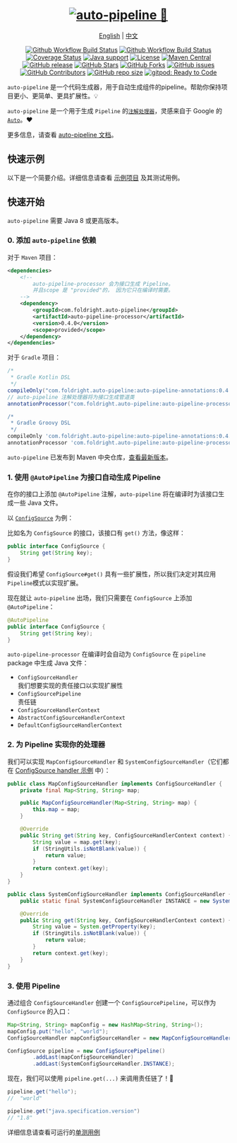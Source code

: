 # <div align="center"><a href="#"><img src="https://github.com/user-attachments/assets/358ed4a2-cfe2-4a63-87d5-8c7c9bf3362f" alt="auto-pipeline 🚀"></a></div>

<p align="center">
<a href="README.md">English</a> | <a href="README_zh-Hans.md">中文</a>
</p>

<p align="center">
<a href="https://github.com/foldright/auto-pipeline/actions/workflows/ci.yml"><img src="https://img.shields.io/github/actions/workflow/status/foldright/auto-pipeline/ci.yml?branch=main&logo=github&logoColor=white&label=fast ci" alt="Github Workflow Build Status"></a>
<a href="https://github.com/foldright/auto-pipeline/actions/workflows/strong-ci.yml"><img src="https://img.shields.io/github/actions/workflow/status/foldright/auto-pipeline/strong-ci.yml?branch=main&logo=github&logoColor=white&label=strong ci" alt="Github Workflow Build Status"></a>
<a href="https://codecov.io/gh/foldright/auto-pipeline"><img src="https://img.shields.io/codecov/c/github/foldright/auto-pipeline/main?logo=codecov&logoColor=white" alt="Coverage Status"></a>
<a href="https://openjdk.java.net/"><img src="https://img.shields.io/badge/Java-8+-green?logo=openjdk&logoColor=white" alt="Java support"></a>
<a href="https://www.apache.org/licenses/LICENSE-2.0.html"><img src="https://img.shields.io/github/license/foldright/auto-pipeline?color=4D7A97&logo=apache" alt="License"></a>
<a href="https://search.maven.org/search?q=g:com.foldright.auto-pipeline"><img src="https://img.shields.io/maven-central/v/com.foldright.auto-pipeline/auto-pipeline-annotations?logo=apache-maven" alt="Maven Central"></a>
<a href="https://github.com/foldright/auto-pipeline/releases"><img src="https://img.shields.io/github/release/foldright/auto-pipeline.svg" alt="GitHub release"></a>
<a href="https://github.com/foldright/auto-pipeline/stargazers"><img src="https://img.shields.io/github/stars/foldright/auto-pipeline" alt="GitHub Stars"></a>
<a href="https://github.com/foldright/auto-pipeline/fork"><img src="https://img.shields.io/github/forks/foldright/auto-pipeline" alt="GitHub Forks"></a>
<a href="https://github.com/foldright/auto-pipeline/issues"><img src="https://img.shields.io/github/issues/foldright/auto-pipeline" alt="GitHub issues"></a>
<a href="https://github.com/foldright/auto-pipeline/graphs/contributors"><img src="https://img.shields.io/github/contributors/foldright/auto-pipeline" alt="GitHub Contributors"></a>
<a href="https://github.com/foldright/auto-pipeline"><img src="https://img.shields.io/github/repo-size/foldright/auto-pipeline" alt="GitHub repo size"></a>
<a href="https://gitpod.io/#https://github.com/foldright/auto-pipeline"><img src="https://img.shields.io/badge/Gitpod-ready--to--code-green?label=gitpod&logo=gitpod&logoColor=white" alt="gitpod: Ready to Code"></a>
</p>

`auto-pipeline` 是一个代码生成器，用于自动生成组件的pipeline。帮助你保持项目更小、更简单、更具扩展性。💡

`auto-pipeline` 是一个用于生成 `Pipeline` 的[`注解处理器`](https://docs.oracle.com/javase/8/docs/api/javax/annotation/processing/package-summary.html)，灵感来自于 Google 的 [`Auto`](https://github.com/google/auto)。❤️

更多信息，请查看 [auto-pipeline 文档](https://foldright.io/auto-pipeline/)。

## 快速示例

以下是一个简要介绍。详细信息请查看 [示例项目](auto-pipeline-examples) 及其测试用例。

## 快速开始

`auto-pipeline` 需要 Java 8 或更高版本。

### 0. 添加 `auto-pipeline` 依赖

对于 `Maven` 项目：

```xml
<dependencies>
    <!--
        auto-pipeline-processor 会为接口生成 Pipeline。
        并且scope 是 "provided"的， 因为它只在编译时需要。
    -->
    <dependency>
        <groupId>com.foldright.auto-pipeline</groupId>
        <artifactId>auto-pipeline-processor</artifactId>
        <version>0.4.0</version>
        <scope>provided</scope>
    </dependency>
</dependencies>
```

对于 `Gradle` 项目：

```groovy
/*
 * Gradle Kotlin DSL
 */
compileOnly("com.foldright.auto-pipeline:auto-pipeline-annotations:0.4.0")
// auto-pipeline 注解处理器将为接口生成管道类
annotationProcessor("com.foldright.auto-pipeline:auto-pipeline-processor:0.4.0")

/*
 * Gradle Groovy DSL
 */
compileOnly 'com.foldright.auto-pipeline:auto-pipeline-annotations:0.4.0'
annotationProcessor 'com.foldright.auto-pipeline:auto-pipeline-processor:0.4.0'
```

`auto-pipeline` 已发布到 Maven 中央仓库，[查看最新版本](https://search.maven.org/search?q=g:com.foldright.auto-pipeline)。

### 1. 使用 `@AutoPipeline` 为接口自动生成 Pipeline

在你的接口上添加 `@AutoPipeline` 注解，`auto-pipeline` 将在编译时为该接口生成一些 Java 文件。

以 [`ConfigSource`](auto-pipeline-examples/src/main/java/com/foldright/examples/config/ConfigSource.java) 为例：

比如名为 `ConfigSource` 的接口，该接口有 `get()` 方法，像这样：

```java
public interface ConfigSource {
    String get(String key);
}
```

假设我们希望 `ConfigSource#get()` 具有一些扩展性，所以我们决定对其应用`Pipeline`模式以实现扩展。

现在就让 `auto-pipeline` 出场，我们只需要在 `ConfigSource` 上添加 `@AutoPipeline`：

```java
@AutoPipeline
public interface ConfigSource {
    String get(String key);
}
```

`auto-pipeline-processor` 在编译时会自动为 `ConfigSource` 在 `pipeline` package 中生成 Java 文件：

- `ConfigSourceHandler`  
  我们想要实现的责任接口以实现扩展性
- `ConfigSourcePipeline`  
  责任链
- `ConfigSourceHandlerContext`
- `AbstractConfigSourceHandlerContext`
- `DefaultConfigSourceHandlerContext`

### 2. 为 Pipeline 实现你的处理器

我们可以实现 `MapConfigSourceHandler` 和 `SystemConfigSourceHandler`（它们都在 [ConfigSource handler 示例](auto-pipeline-examples/src/main/java/com/foldright/examples/config/handler) 中）：

```java
public class MapConfigSourceHandler implements ConfigSourceHandler {
    private final Map<String, String> map;

    public MapConfigSourceHandler(Map<String, String> map) {
        this.map = map;
    }

    @Override
    public String get(String key, ConfigSourceHandlerContext context) {
        String value = map.get(key);
        if (StringUtils.isNotBlank(value)) {
            return value;
        }
        return context.get(key);
    }
}

public class SystemConfigSourceHandler implements ConfigSourceHandler {
    public static final SystemConfigSourceHandler INSTANCE = new SystemConfigSourceHandler();

    @Override
    public String get(String key, ConfigSourceHandlerContext context) {
        String value = System.getProperty(key);
        if (StringUtils.isNotBlank(value)) {
            return value;
        }
        return context.get(key);
    }
}
```

### 3. 使用 Pipeline

通过组合 `ConfigSourceHandler` 创建一个 `ConfigSourcePipeline`，可以作为 `ConfigSource` 的入口：

```java
Map<String, String> mapConfig = new HashMap<String, String>();
mapConfig.put("hello", "world");
ConfigSourceHandler mapConfigSourceHandler = new MapConfigSourceHandler(mapConfig);

ConfigSource pipeline = new ConfigSourcePipeline()
        .addLast(mapConfigSourceHandler)
        .addLast(SystemConfigSourceHandler.INSTANCE);
```

现在，我们可以使用 `pipeline.get(...)` 来调用责任链了！🎉

```java
pipeline.get("hello");
//  "world"

pipeline.get("java.specification.version")
// "1.8"
```

详细信息请查看可运行的[单测用例](auto-pipeline-examples/src/test/java/com/foldright/examples/config/pipeline/ConfigSourceTest.kt)

